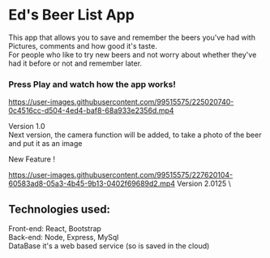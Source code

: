 # Ed's Beer List App

This app that allows you to save and remember the beers you've had with Pictures, comments and how good it's taste. \
For people who like to try new beers and not worry about whether they've had it before or not and remember later.

### Press Play and watch how the app works! 







https://user-images.githubusercontent.com/99515575/225020740-0c4516cc-d504-4ed4-baf8-68a933e2356d.mp4






Version 1.0 \
Next version, the camera function will be added, to take a photo of the beer and put it as an image





New Feature !


https://user-images.githubusercontent.com/99515575/227620104-60583ad8-05a3-4b45-9b13-0402f69689d2.mp4
Version 2.0125 \



## Technologies used:
Front-end: React, Bootstrap \
Back-end: Node, Express, MySql \
DataBase it's a web based service (so is saved in the cloud) 







